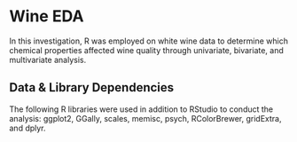 # Wine EDA

In this investigation, R was employed on white wine data to determine which chemical properties affected wine quality through univariate, bivariate, and multivariate analysis. 

## Data & Library Dependencies

The following R libraries were used in addition to RStudio to conduct the analysis: ggplot2, GGally, scales, memisc, psych, RColorBrewer, gridExtra, and dplyr.
